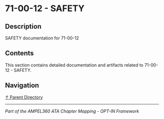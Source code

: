 # 71-00-12 - SAFETY

## Description

SAFETY documentation for 71-00-12

## Contents

This section contains detailed documentation and artifacts related to 71-00-12 - SAFETY.

## Navigation

[↑ Parent Directory](../README.md)

---

*Part of the AMPEL360 ATA Chapter Mapping - OPT-IN Framework*
